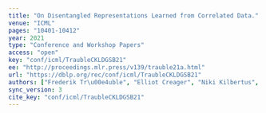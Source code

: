```yaml
---
title: "On Disentangled Representations Learned from Correlated Data."
venue: "ICML"
pages: "10401-10412"
year: 2021
type: "Conference and Workshop Papers"
access: "open"
key: "conf/icml/TraubleCKLDGSB21"
ee: "http://proceedings.mlr.press/v139/trauble21a.html"
url: "https://dblp.org/rec/conf/icml/TraubleCKLDGSB21"
authors: ["Frederik Tr\u00e4uble", "Elliot Creager", "Niki Kilbertus", "Francesco Locatello", "Andrea Dittadi", "Anirudh Goyal", "Bernhard Sch\u00f6lkopf", "Stefan Bauer"]
sync_version: 3
cite_key: "conf/icml/TraubleCKLDGSB21"
---
```

